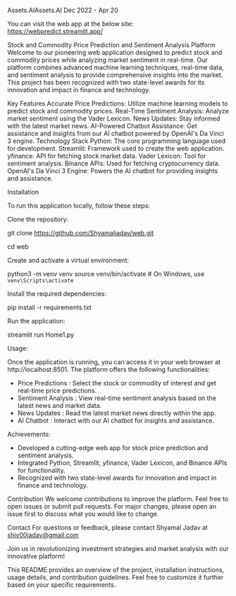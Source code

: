 Assets.AIAssets.AI
Dec 2022 - Apr 20

You can visit the web app at the below site:
https://webpredict.streamlit.app/

Stock and Commodity Price Prediction and Sentiment Analysis Platform
Welcome to our pioneering web application designed to predict stock and commodity prices while analyzing market sentiment in real-time. Our platform combines advanced machine learning techniques, real-time data, and sentiment analysis to provide comprehensive insights into the market. This project has been recognized with two state-level awards for its innovation and impact in finance and technology.

Key Features
Accurate Price Predictions: Utilize machine learning models to predict stock and commodity prices.
Real-Time Sentiment Analysis: Analyze market sentiment using the Vader Lexicon.
News Updates: Stay informed with the latest market news.
AI-Powered Chatbot Assistance: Get assistance and insights from our AI chatbot powered by OpenAI's Da Vinci 3 engine.
Technology Stack
Python: The core programming language used for development.
Streamlit: Framework used to create the web application.
yfinance: API for fetching stock market data.
Vader Lexicon: Tool for sentiment analysis.
Binance APIs: Used for fetching cryptocurrency data.
OpenAI's Da Vinci 3 Engine: Powers the AI chatbot for providing insights and assistance.

Installation

To run this application locally, follow these steps:

Clone the repository:

git clone https://github.com/Shyamaljadav/web.git

cd web

Create and activate a virtual environment:

python3 -m venv venv
source venv/bin/activate  # On Windows, use `venv\Scripts\activate`

Install the required dependencies:

pip install -r requirements.txt

Run the application:

streamlit run Home1.py

Usage:

Once the application is running, you can access it in your web browser at http://localhost:8501. The platform offers the following functionalities:


- Price Predictions : Select the stock or commodity of interest and get real-time price predictions.
- Sentiment Analysis : View real-time sentiment analysis based on the latest news and market data.
- News Updates : Read the latest market news directly within the app.
- AI Chatbot : Interact with our AI chatbot for insights and assistance.

Achievements:
- Developed a cutting-edge web app for stock price prediction and sentiment analysis.
- Integrated Python, Streamlit, yfinance, Vader Lexicon, and Binance APIs for functionality.
- Recognized with two state-level awards for innovation and impact in finance and technology.

Contribution
We welcome contributions to improve the platform. Feel free to open issues or submit pull requests. For major changes, please open an issue first to discuss what you would like to change.


Contact
For questions or feedback, please contact Shyamal Jadav at shiv00jadav@gmail.com

Join us in revolutionizing investment strategies and market analysis with our innovative platform!

This README provides an overview of the project, installation instructions, usage details, and contribution guidelines. Feel free to customize it further based on your specific requirements.
